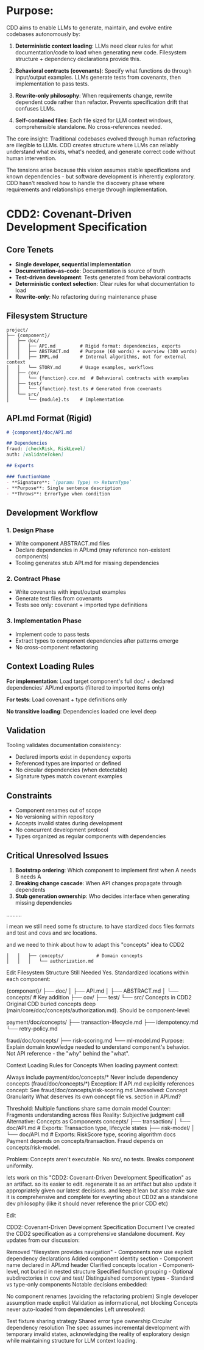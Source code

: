 # Purpose:

CDD aims to enable LLMs to generate, maintain, and evolve entire codebases autonomously by:

1. **Deterministic context loading**: LLMs need clear rules for what documentation/code to load when generating new code. Filesystem structure + dependency declarations provide this.

2. **Behavioral contracts (covenants)**: Specify what functions do through input/output examples. LLMs generate tests from covenants, then implementation to pass tests.

3. **Rewrite-only philosophy**: When requirements change, rewrite dependent code rather than refactor. Prevents specification drift that confuses LLMs.

4. **Self-contained files**: Each file sized for LLM context windows, comprehensible standalone. No cross-references needed.

The core insight: Traditional codebases evolved through human refactoring are illegible to LLMs. CDD creates structure where LLMs can reliably understand what exists, what's needed, and generate correct code without human intervention.

The tensions arise because this vision assumes stable specifications and known dependencies - but software development is inherently exploratory. CDD hasn't resolved how to handle the discovery phase where requirements and relationships emerge through implementation.


# CDD2: Covenant-Driven Development Specification

## Core Tenets
- **Single developer, sequential implementation**
- **Documentation-as-code**: Documentation is source of truth
- **Test-driven development**: Tests generated from behavioral contracts
- **Deterministic context selection**: Clear rules for what documentation to load
- **Rewrite-only**: No refactoring during maintenance phase

## Filesystem Structure
```
project/
├── {component}/
│   ├── doc/
│   │   ├── API.md         # Rigid format: dependencies, exports
│   │   ├── ABSTRACT.md    # Purpose (60 words) + overview (300 words)
│   │   ├── IMPL.md        # Internal algorithms, not for external context
│   │   └── STORY.md       # Usage examples, workflows
│   ├── cov/
│   │   └── {function}.cov.md  # Behavioral contracts with examples
│   ├── test/
│   │   └── {function}.test.ts # Generated from covenants
│   └── src/
│       └── {module}.ts    # Implementation
```

## API.md Format (Rigid)
```markdown
# {component}/doc/API.md

## Dependencies
fraud: [checkRisk, RiskLevel]
auth: [validateToken]

## Exports

### functionName
- **Signature**: `(param: Type) => ReturnType`
- **Purpose**: Single sentence description
- **Throws**: ErrorType when condition
```

## Development Workflow

### 1. Design Phase
- Write component ABSTRACT.md files
- Declare dependencies in API.md (may reference non-existent components)
- Tooling generates stub API.md for missing dependencies

### 2. Contract Phase
- Write covenants with input/output examples
- Generate test files from covenants
- Tests see only: covenant + imported type definitions

### 3. Implementation Phase
- Implement code to pass tests
- Extract types to component dependencies after patterns emerge
- No cross-component refactoring

## Context Loading Rules

**For implementation**: Load target component's full doc/ + declared dependencies' API.md exports (filtered to imported items only)

**For tests**: Load covenant + type definitions only

**No transitive loading**: Dependencies loaded one level deep

## Validation

Tooling validates documentation consistency:
- Declared imports exist in dependency exports
- Referenced types are imported or defined
- No circular dependencies (when detectable)
- Signature types match covenant examples

## Constraints

- Component renames out of scope
- No versioning within repository
- Accepts invalid states during development
- No concurrent development protocol
- Types organized as regular components with dependencies

## Critical Unresolved Issues

1. **Bootstrap ordering**: Which component to implement first when A needs B needs A
2. **Breaking change cascade**: When API changes propagate through dependents
3. **Stub generation ownership**: Who decides interface when generating missing dependencies

..........

i mean we still need some fs structure.  to have stardized docs files formats and test and covs and src locations.  

and we need to think about how to adapt this "concepts" idea to CDD2


    │   │   ├── concepts/            # Domain concepts
    │   │   │   └── authorization.md
Edit
Filesystem Structure Still Needed
Yes. Standardized locations within each component:

{component}/
├── doc/
│   ├── API.md
│   ├── ABSTRACT.md
│   └── concepts/        # Key addition
├── cov/
├── test/
└── src/
Concepts in CDD2
Original CDD buried concepts deep (main/core/doc/concepts/authorization.md). Should be component-level:

payment/doc/concepts/
├── transaction-lifecycle.md
├── idempotency.md
└── retry-policy.md

fraud/doc/concepts/
├── risk-scoring.md
└── ml-model.md
Purpose: Explain domain knowledge needed to understand component's behavior. Not API reference - the "why" behind the "what".

Context Loading Rules for Concepts
When loading payment context:

Always include payment/doc/concepts/*
Never include dependency concepts (fraud/doc/concepts/*)
Exception: If API.md explicitly references concept: See fraud/doc/concepts/risk-scoring.md
Unresolved: Concept Granularity
What deserves its own concept file vs. section in API.md?

Threshold: Multiple functions share same domain model
Counter: Fragments understanding across files
Reality: Subjective judgment call
Alternative: Concepts as Components
concepts/
├── transaction/
│   └── doc/API.md    # Exports: Transaction type, lifecycle states
├── risk-model/
│   └── doc/API.md    # Exports: RiskScore type, scoring algorithm docs
Payment depends on concepts/transaction. Fraud depends on concepts/risk-model.

Problem: Concepts aren't executable. No src/, no tests. Breaks component uniformity.




lets work on this "CDD2: Covenant-Driven Development Specification" as an artifact.  so its easier to edit.  regenerate it as an artifact but also update it appropriately given our latest decisions.  and keep it lean but also make sure it is comprehensive and complete for eveyrting about CDD2 an a standalone dev philosophy (like it should never reference the prior CDD etc)

Edit

CDD2: Covenant-Driven Development Specification
Document 
I've created the CDD2 specification as a comprehensive standalone document. Key updates from our discussion:

Removed "filesystem provides navigation" - Components now use explicit dependency declarations
Added component identity section - Component name declared in API.md header
Clarified concepts location - Component-level, not buried in nested structure
Specified function grouping - Optional subdirectories in cov/ and test/
Distinguished component types - Standard vs type-only components
Notable decisions embedded:

No component renames (avoiding the refactoring problem)
Single developer assumption made explicit
Validation as informational, not blocking
Concepts never auto-loaded from dependencies
Left unresolved:

Test fixture sharing strategy
Shared error type ownership
Circular dependency resolution
The spec assumes incremental development with temporary invalid states, acknowledging the reality of exploratory design while maintaining structure for LLM context loading.
